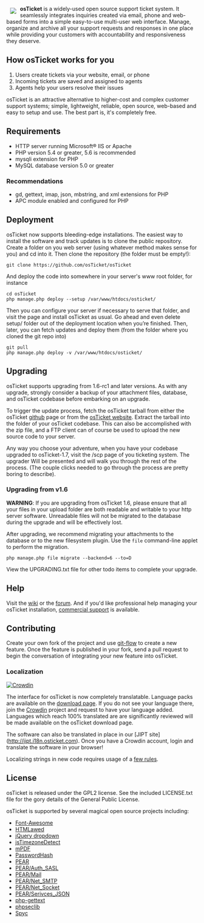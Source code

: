 <a href="http://osticket.com"><img src="http://osticket.com/sites/default/files/osTicket.jpg" align="left" hspace="10" vspace="6"></a>

**osTicket** is a widely-used open source support ticket system. It seamlessly integrates inquiries created via email, phone and web-based forms into a simple easy-to-use multi-user web interface. Manage, organize and archive all your support requests and responses in one place while providing your customers with accountability and responsiveness they deserve.

How osTicket works for you
--------------------------
  1. Users create tickets via your website, email, or phone
  1. Incoming tickets are saved and assigned to agents
  1. Agents help your users resolve their issues

osTicket is an attractive alternative to higher-cost and complex customer support systems; simple, lightweight, reliable, open source, web-based and easy to setup and use. The best part is, it's completely free.

Requirements
------------
  * HTTP server running Microsoft® IIS or Apache
  * PHP version 5.4 or greater, 5.6 is recommended
  * mysqli extension for PHP
  * MySQL database version 5.0 or greater

### Recommendations
  * gd, gettext, imap, json, mbstring, and xml extensions for PHP
  * APC module enabled and configured for PHP

Deployment
----------
osTicket now supports bleeding-edge installations. The easiest way to install the software and track updates is to clone the public repository.
Create a folder on you web server (using whatever method makes sense for you) and cd into it. Then clone the repository (the folder must be empty!): 

    git clone https://github.com/osTicket/osTicket

And deploy the code into somewhere in your server's www root folder, for instance

    cd osTicket
    php manage.php deploy --setup /var/www/htdocs/osticket/

Then you can configure your server if necessary to serve that folder, and visit the page and install osTicket as usual. Go ahead and even delete
setup/ folder out of the deployment location when you’re finished. Then, later, you can fetch updates and deploy them (from the folder where you cloned the git repo into)

    git pull
    php manage.php deploy -v /var/www/htdocs/osticket/

Upgrading
---------
osTicket supports upgrading from 1.6-rc1 and later versions. As with any upgrade, strongly consider a backup of your attachment files, database, and osTicket codebase before embarking on an upgrade.

To trigger the update process, fetch the osTicket tarball from either the osTicket [github](http://github.com/osTicket/osTicket/releases) page
or from the [osTicket website](http://osticket.com). Extract the tarball into the folder of your osTicket codebase. This can also be accomplished
with the zip file, and a FTP client can of course be used to upload the new source code to your server.

Any way you choose your adventure, when you have your codebase upgraded to osTicket-1.7, visit the /scp page of you ticketing system. The upgrader Will be presented and will walk you through the rest of the process. (The couple clicks needed to go through the process are pretty boring to describe).

### Upgrading from v1.6
**WARNING**: If you are upgrading from osTicket 1.6, please ensure that all your files in your upload folder are both readable and writable to your http server software. Unreadable files will not be migrated to the database during the upgrade and will be effectively lost.

After upgrading, we recommend migrating your attachments to the database or to the new filesystem plugin. Use the `file` command-line applet to perform the migration.

    php manage.php file migrate --backend=6 --to=D

View the UPGRADING.txt file for other todo items to complete your upgrade.

Help
----
Visit the [wiki](http://osticket.com/wiki/Home) or the [forum](http://osticket.com/forums/). And if you'd like professional help
managing your osTicket installation, [commercial support](http://osticket.com/support/) is available.

Contributing
------------
Create your own fork of the project and use [git-flow](https://github.com/nvie/gitflow) to create a new feature. Once
the feature is published in your fork, send a pull request to begin the conversation of integrating your new feature into osTicket.

### Localization
[![Crowdin](https://d322cqt584bo4o.cloudfront.net/osticket-official/localized.png)](http://i18n.osticket.com/project/osticket-official)

The interface for osTicket is now completely translatable. Language packs are available on the [download page](http://osticket.com/download). If you do not see your language there, join the [Crowdin](http://i18n.osticket.com) project and request to have your language added. Languages which reach 100% translated are are significantly reviewed will be made available on the osTicket download page.

The software can also be translated in place in our [JIPT site] (http://jipt.i18n.osticket.com). Once you have a Crowdin account, login and
translate the software in your browser!

Localizing strings in new code requires usage of a [few rules](setup/doc/i18n.md).

License
-------
osTicket is released under the GPL2 license. See the included LICENSE.txt file for the gory details of the General Public License.

osTicket is supported by several magical open source projects including:

  * [Font-Awesome](http://fortawesome.github.com/Font-Awesome/)
  * [HTMLawed](http://www.bioinformatics.org/phplabware/internal_utilities/htmLawed)
  * [jQuery dropdown](http://labs.abeautifulsite.net/jquery-dropdown/)
  * [jsTimezoneDetect](http://pellepim.bitbucket.org/jstz/)
  * [mPDF](http://www.mpdf1.com/)
  * [PasswordHash](http://www.openwall.com/phpass/)
  * [PEAR](http://pear.php.net/package/PEAR)
  * [PEAR/Auth_SASL](http://pear.php.net/package/Auth_SASL)
  * [PEAR/Mail](http://pear.php.net/package/mail)
  * [PEAR/Net_SMTP](http://pear.php.net/package/Net_SMTP)
  * [PEAR/Net_Socket](http://pear.php.net/package/Net_Socket)
  * [PEAR/Serivces_JSON](http://pear.php.net/package/Services_JSON)
  * [php-gettext](https://launchpad.net/php-gettext/)
  * [phpseclib](http://phpseclib.sourceforge.net/)
  * [Spyc](http://github.com/mustangostang/spyc)